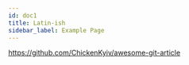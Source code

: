 ```yaml
---
id: doc1
title: Latin-ish
sidebar_label: Example Page
---
```


https://github.com/ChickenKyiv/awesome-git-article
